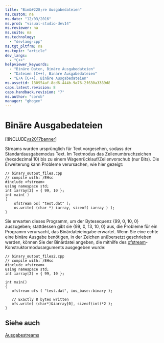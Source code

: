 ```yaml
---
title: "Bin&#228;re Ausgabedateien"
ms.custom: na
ms.date: "12/03/2016"
ms.prod: "visual-studio-dev14"
ms.reviewer: na
ms.suite: na
ms.technology: 
  - "devlang-cpp"
ms.tgt_pltfrm: na
ms.topic: "article"
dev_langs: 
  - "C++"
helpviewer_keywords: 
  - "Binäre Daten, Binäre Ausgabedateien"
  - "Dateien [C++], Binäre Ausgabedateien"
  - "E/A [C++], Binäre Ausgabedateien"
ms.assetid: 180954af-8cd6-444b-9a76-2f630a3389d8
caps.latest.revision: 8
caps.handback.revision: "7"
ms.author: "corob"
manager: "ghogen"
---
```

# Bin&#228;re Ausgabedateien
[!INCLUDE[vs2017banner](../assembler/inline/includes/vs2017banner.md)]

Streams wurden ursprünglich für Text vorgesehen, sodass der Standardausgabemodus Text.  Im Textmodus das Zeilenumbruchzeichen \(hexadezimal 10\) bis zu einem Wagenrücklauf\/Zeilenvorschub \(nur Bits\).  Die Erweiterung kann Probleme verursachen, wie hier gezeigt:  
  
```  
// binary_output_files.cpp  
// compile with: /EHsc  
#include <fstream>  
using namespace std;  
int iarray[2] = { 99, 10 };  
int main( )  
{  
    ofstream os( "test.dat" );  
    os.write( (char *) iarray, sizeof( iarray ) );  
}  
```  
  
 Sie erwarten dieses Programm, um der Bytesequenz {99, 0, 10, 0} auszugeben; stattdessen gibt sie {99, 0, 13, 10, 0} aus, die Probleme für ein Programm verursacht, das Binärdateieingabe erwartet.  Wenn Sie eine echte eine binäre Ausgabe benötigen, in der Zeichen unübersetzt geschrieben werden, können Sie der Binärdatei angeben, die mithilfe des [ofstream](../Topic/ofstream.md)\-Konstruktormodusarguments ausgegeben wurde:  
  
```  
// binary_output_files2.cpp  
// compile with: /EHsc  
#include <fstream>  
using namespace std;  
int iarray[2] = { 99, 10 };  
  
int main()  
{  
   ofstream ofs ( "test.dat", ios_base::binary );  
  
   // Exactly 8 bytes written  
   ofs.write( (char*)&iarray[0], sizeof(int)*2 );   
}  
```  
  
## Siehe auch  
 [Ausgabestreams](../standard-library/output-streams.md)